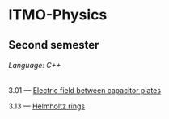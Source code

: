 # ITMO-Physics
## Second semester
###### Language: C++
3.01 — [Electric field between capacitor plates](https://github.com/danyaffff/ITMO-Physics/tree/master/Sem%202%2C%20Lab%203.01V)

3.13 — [Helmholtz rings](https://github.com/danyaffff/ITMO-Physics/tree/master/Sem%202%2C%20Lab%203.13V)
